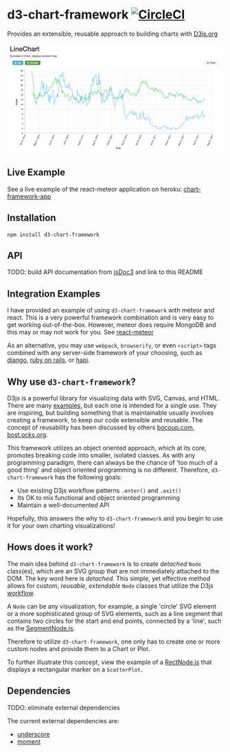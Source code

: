 # d3-chart-framework [![CircleCI](https://circleci.com/gh/dan-nyanko/d3-chart-framework.svg?style=svg)](https://circleci.com/gh/dan-nyanko/d3-chart-framework)
Provides an extensible, reusable approach to building charts with [D3js.org](https://d3js.org/)


![Line Chart Screenshot](screenshots/LineChart.png)


## Live Example

See a live example of the react-meteor application on heroku:
[chart-framework-app](https://chart-framework-app.herokuapp.com/)


## Installation
```
npm install d3-chart-framework
```


## API

TODO: build API documentation from [jsDoc3](https://github.com/jsdoc3/jsdoc) and link to this README


## Integration Examples
I have provided an example of using `d3-chart-framework` with meteor and react. This is a very powerful framework combination and is very easy to get working out-of-the-box. However, meteor does require MongoDB and this may or may not work for you. See [react-meteor](examples/react-meteor/)

As an alternative, you may use `webpack`, `browserify`, or even `<script>` tags combined with any server-side framework of your choosing, such as [django](https://www.djangoproject.com/), [ruby on rails](http://rubyonrails.org/), or [hapi](https://hapijs.com/).


## Why use `d3-chart-framework`?
D3js is a powerful library for visualizing data with SVG, Canvas, and HTML. There are many [examples](http://bl.ocks.org/mbostock), but each one is intended for a single use. They are inspiring, but building something that is maintainable usually involves creating a framework, to keep our code extensible and reusable. The concept of reusability has been discussed by others [bocoup.com](https://bocoup.com/weblog/reusability-with-d3), [bost.ocks.org](https://bost.ocks.org/mike/chart/).

This framework utilizes an object oriented approach, which at its core, promotes breaking code into smaller, isolated classes. As with any programming paradigm, there can always be the chance of 'too much of a good thing' and object oriented programming is no different. Therefore, `d3-chart-framework` has the following goals:

  - Use existing D3js workflow patterns `.enter()` and `.exit()`
  - Its OK to mix functional and object oriented programming
  - Maintain a well-documented API

Hopefully, this answers the why to `d3-chart-framework` and you begin to use it for your own charting visualizations!


## Hows does it work?
The main idea behind `d3-chart-framework` is to create *detached* `Node` class(es), which are an SVG group that are not immediately attached to the DOM. The key word here is *detached*. This simple, yet effective method allows for custom, *reusable*, *extendable* `Node` classes that utilize the D3js [workflow](https://github.com/d3/d3-selection/blob/master/README.md#joining-data).

A `Node` can be any visualization, for example, a single 'circle' SVG element or a more sophisticated group of SVG elements, such as a line segment that contains two circles for the start and end points, connected by a 'line', such as the [SegmentNode.js](src/nodes/SegmentNode.js).

Therefore to utilize `d3-chart-framework`, one only has to create one or more custom nodes and provide them to a Chart or Plot.

To further illustrate this concept, view the example of a [RectNode.js](src/nodes/RectNode.js) that displays a rectangular marker on a `ScatterPlot`.


## Dependencies
TODO: eliminate external dependencies

The current external dependencies are:

  - [underscore](https://github.com/jashkenas/underscore)
  - [moment](https://github.com/moment/moment)
